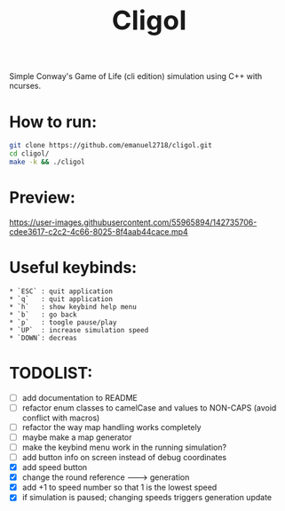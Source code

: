 <h1 align="center" style="font-size: 3rem;">
Cligol
</h1>

&nbsp;

Simple Conway's Game of Life (cli edition) simulation using C++ with ncurses.


# How to run:

``` sh
git clone https://github.com/emanuel2718/cligol.git
cd cligol/
make -k && ./cligol
```

# Preview:

https://user-images.githubusercontent.com/55965894/142735706-cdee3617-c2c2-4c66-8025-8f4aab44cace.mp4


# Useful keybinds:

    * `ESC` : quit application
    * `q`   : quit application
    * `h`   : show keybind help menu
    * `b`   : go back
    * `p`   : toogle pause/play
    * `UP`  : increase simulation speed
    * `DOWN`: decreas



# TODOLIST:

- [ ] add documentation to README
- [ ] refactor enum classes to camelCase and values to NON-CAPS (avoid conflict with macros)
- [ ] refactor the way map handling works completely
- [ ] maybe make a map generator
- [ ] make the keybind menu work in the running simulation?
- [ ] add button info on screen instead of debug coordinates
- [x] add speed button
- [x] change the round reference ---> generation
- [x] add +1 to speed number so that 1 is the lowest speed
- [x] if simulation is paused; changing speeds triggers generation update
